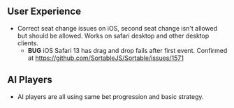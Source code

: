 
## User Experience
  * Correct seat change issues on iOS, second seat change isn't allowed but should be allowed. Works on safari desktop and other desktop clients.
    * **BUG** iOS Safari 13 has drag and drop fails after first event. Confirmed at https://github.com/SortableJS/Sortable/issues/1571

## AI Players
  * AI players are all using same bet progression and basic strategy.

